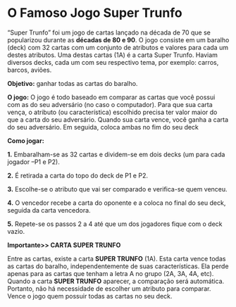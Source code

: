# O Famoso Jogo Super Trunfo

“Super Trunfo” foi um jogo de cartas lançado na década de 70 que se popularizou
durante as **décadas de 80 e 90**. O jogo consiste em um baralho (deck) com 32 cartas com
um conjunto de atributos e valores para cada um destes atributos. Uma destas cartas
(1A) é a carta Super Trunfo. Haviam diversos decks, cada um com seu respectivo tema,
por exemplo: carros, barcos, aviões.

**Objetivo:** ganhar todas as cartas do baralho.

**O jogo:** O jogo é todo baseado em comparar as cartas que você possui com as do
seu adversário (no caso o computador). Para que sua carta vença, o atributo (ou
característica) escolhido precisa ter valor maior do que a carta do seu adversário.
Quando sua carta vence, você ganha a carta do seu adversário. Em seguida,
coloca ambas no fim do seu deck

**Como jogar:**

**1.** Embaralham-se as 32 cartas e dividem-se em dois decks (um para cada jogador –P1 e P2).

**2.** É retirada a carta do topo do deck de P1 e P2.

**3.** Escolhe-se o atributo que vai ser comparado e verifica-se quem venceu.

**4.** O vencedor recebe a carta do oponente e a coloca no final do seu deck, seguida da carta vencedora.

**5.** Repete-se os passos 2 a 4 até que um dos jogadores fique com o deck vazio.

**Importante>> CARTA SUPER TRUNFO**

Entre as cartas, existe a carta **SUPER TRUNFO** (1A). Esta carta vence todas
as cartas do baralho, independentemente de suas características. Ela perde
apenas para as cartas que tenham a letra A no grupo (2A, 3A, 4A, etc).
Quando a carta **SUPER TRUNFO** aparecer, a comparação será automática.
Portanto, não há necessidade de escolher um atributo para comparar.
Vence o jogo quem possuir todas as cartas no seu deck.  
